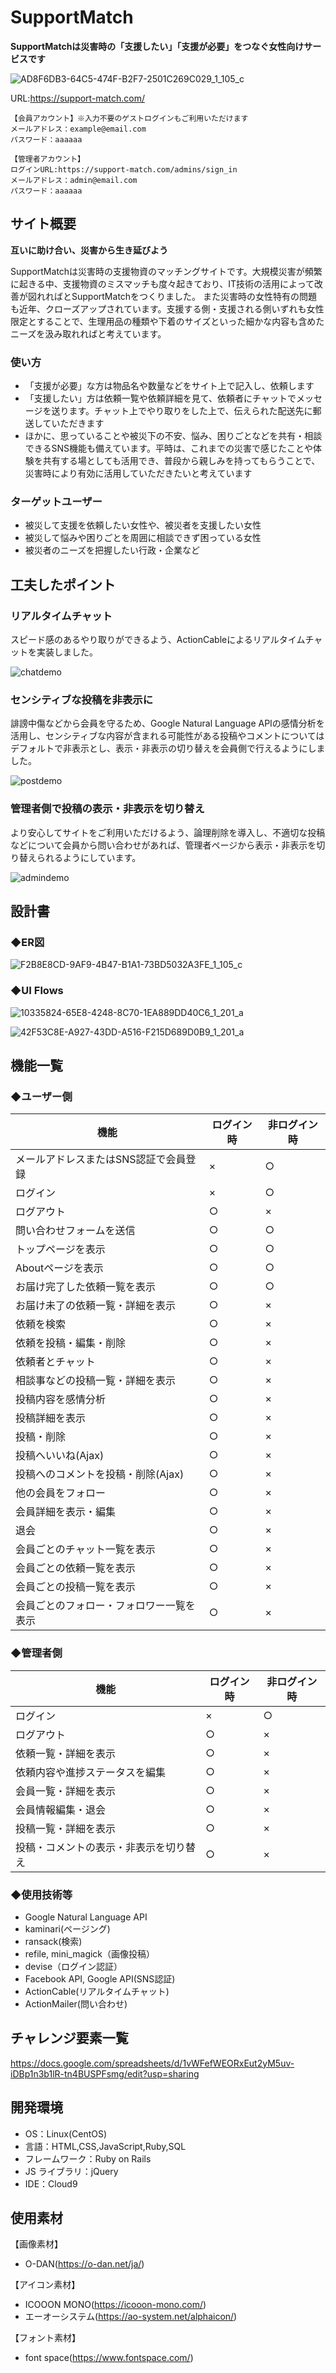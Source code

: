 # SupportMatch
**SupportMatchは災害時の「支援したい」「支援が必要」をつなぐ女性向けサービスです**


![AD8F6DB3-64C5-474F-B2F7-2501C269C029_1_105_c](https://user-images.githubusercontent.com/83531077/133929735-08046693-34b6-4831-ad4b-d20f4f4b5404.jpeg)

URL:https://support-match.com/


```
【会員アカウント】※入力不要のゲストログインもご利用いただけます
メールアドレス：example@email.com
パスワード：aaaaaa

【管理者アカウント】
ログインURL:https://support-match.com/admins/sign_in
メールアドレス：admin@email.com
パスワード：aaaaaa
```

## サイト概要

**互いに助け合い、災害から生き延びよう**

SupportMatchは災害時の支援物資のマッチングサイトです。大規模災害が頻繁に起きる中、支援物資のミスマッチも度々起きており、IT技術の活用によって改善が図れればとSupportMatchをつくりました。
また災害時の女性特有の問題も近年、クローズアップされています。支援する側・支援される側いずれも女性限定とすることで、生理用品の種類や下着のサイズといった細かな内容も含めたニーズを汲み取れればと考えています。


### 使い方

- 「支援が必要」な方は物品名や数量などをサイト上で記入し、依頼します
- 「支援したい」方は依頼一覧や依頼詳細を見て、依頼者にチャットでメッセージを送ります。チャット上でやり取りをした上で、伝えられた配送先に郵送していただきます
- ほかに、思っていることや被災下の不安、悩み、困りごとなどを共有・相談できるSNS機能も備えています。平時は、これまでの災害で感じたことや体験を共有する場としても活用でき、普段から親しみを持ってもらうことで、災害時により有効に活用していただきたいと考えています


### ターゲットユーザー

- 被災して支援を依頼したい女性や、被災者を支援したい女性
- 被災して悩みや困りごとを周囲に相談できず困っている女性
- 被災者のニーズを把握したい行政・企業など


## 工夫したポイント

### リアルタイムチャット
スピード感のあるやり取りができるよう、ActionCableによるリアルタイムチャットを実装しました。

![chatdemo](https://user-images.githubusercontent.com/83531077/134024673-29a729b4-9ebf-4105-8269-3ea7dd5dfb18.gif)

### センシティブな投稿を非表示に
誹謗中傷などから会員を守るため、Google Natural Language APIの感情分析を活用し、センシティブな内容が含まれる可能性がある投稿やコメントについてはデフォルトで非表示とし、表示・非表示の切り替えを会員側で行えるようにしました。

![postdemo](https://user-images.githubusercontent.com/83531077/134028206-de35c4ee-e5f5-4fdb-9fb7-adeda5f65a8d.gif)

### 管理者側で投稿の表示・非表示を切り替え
より安心してサイトをご利用いただけるよう、論理削除を導入し、不適切な投稿などについて会員から問い合わせがあれば、管理者ページから表示・非表示を切り替えられるようにしています。


![admindemo](https://user-images.githubusercontent.com/83531077/134040088-77299037-cd32-4135-b540-0f56929ef992.gif)

## 設計書
### ◆ER図

![F2B8E8CD-9AF9-4B47-B1A1-73BD5032A3FE_1_105_c](https://user-images.githubusercontent.com/83531077/134041688-663e9170-6ecb-40a0-a528-181130124eb9.jpeg)

### ◆UI Flows

![10335824-65E8-4248-8C70-1EA889DD40C6_1_201_a](https://user-images.githubusercontent.com/83531077/133998574-e5756f9c-06fd-4271-b428-62d765d15883.jpeg)

![42F53C8E-A927-43DD-A516-F215D689D0B9_1_201_a](https://user-images.githubusercontent.com/83531077/133998515-10129f58-6074-40b6-832e-ffa88041214d.jpeg)


## 機能一覧
### ◆ユーザー側
|  機能  |  ログイン時  |  非ログイン時  |
| ------ | ----------|-------------| 
|メールアドレスまたはSNS認証で会員登録|×|○|
|ログイン|×|○|
|ログアウト|○|×|
|問い合わせフォームを送信|○|○|
|トップページを表示|○|○|
|Aboutページを表示|○|○|
|お届け完了した依頼一覧を表示|○|○|
|お届け未了の依頼一覧・詳細を表示|○|×|
|依頼を検索|○|×|
|依頼を投稿・編集・削除|○|×|
|依頼者とチャット|○|×|
|相談事などの投稿一覧・詳細を表示|○|×|
|投稿内容を感情分析|○|×|
|投稿詳細を表示|○|×|
|投稿・削除|○|×|
|投稿へいいね(Ajax)|○|×|
|投稿へのコメントを投稿・削除(Ajax)|○|×|
|他の会員をフォロー|○|×|
|会員詳細を表示・編集|○|×|
|退会|○|×|
|会員ごとのチャット一覧を表示|○|×|
|会員ごとの依頼一覧を表示|○|×|
|会員ごとの投稿一覧を表示|○|×|
|会員ごとのフォロー・フォロワー一覧を表示|○|×|


### ◆管理者側
|  機能  |  ログイン時  |  非ログイン時  |
| ------ | --------- | ----------- | 
|ログイン|×|○|
|ログアウト|○|×|
|依頼一覧・詳細を表示|○|×|
|依頼内容や進捗ステータスを編集|○|×|
|会員一覧・詳細を表示|○|×|
|会員情報編集・退会|○|×|
|投稿一覧・詳細を表示|○|×|
|投稿・コメントの表示・非表示を切り替え|○|×|


### ◆使用技術等
- Google Natural Language API
- kaminari(ページング)
- ransack(検索)
- refile, mini_magick（画像投稿）
- devise（ログイン認証）
- Facebook API, Google API(SNS認証)
- ActionCable(リアルタイムチャット)
- ActionMailer(問い合わせ)

## チャレンジ要素一覧
https://docs.google.com/spreadsheets/d/1vWFefWEORxEut2yM5uv-iDBp1n3b1lR-tn4BUSPFsmg/edit?usp=sharing

## 開発環境

- OS：Linux(CentOS)
- 言語：HTML,CSS,JavaScript,Ruby,SQL
- フレームワーク：Ruby on Rails
- JS ライブラリ：jQuery
- IDE：Cloud9

## 使用素材
【画像素材】
- O-DAN(https://o-dan.net/ja/)

【アイコン素材】
- ICOOON MONO(https://icooon-mono.com/)
- エーオーシステム(https://ao-system.net/alphaicon/)

【フォント素材】
- font space(https://www.fontspace.com/)




